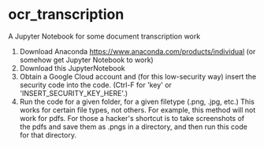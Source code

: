 # ocr_transcription
A Jupyter Notebook for some document transcription work


1. Download Anaconda https://www.anaconda.com/products/individual
    (or somehow get Jupyter Notebook to work)
2. Download this JupyterNotebook
3. Obtain a Google Cloud account and (for this low-security way) insert the security code into the code. (Ctrl-F for 'key' or 'INSERT_SECURITY_KEY_HERE'.)
4. Run the code for a given folder, for a given filetype (.png, .jpg, etc.) 
      This works for certain file types, not others. For example, this method will not work for pdfs. For those a hacker's shortcut is to take screenshots of the pdfs and save them as .pngs in a directory, and then run this code for that directory.
      
      
